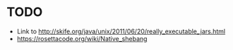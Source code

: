 # TODO
- Link to http://skife.org/java/unix/2011/06/20/really_executable_jars.html
- https://rosettacode.org/wiki/Native_shebang